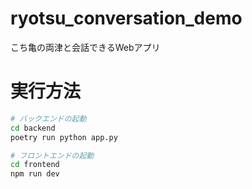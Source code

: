 # ryotsu_conversation_demo
こち亀の両津と会話できるWebアプリ

# 実行方法

```sh
# バックエンドの起動
cd backend
poetry run python app.py

# フロントエンドの起動
cd frontend
npm run dev
```
